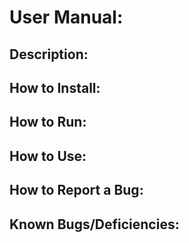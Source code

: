 # User Manual:

## Description:

## How to Install:

## How to Run:

## How to Use:

## How to Report a Bug:

## Known Bugs/Deficiencies: 
